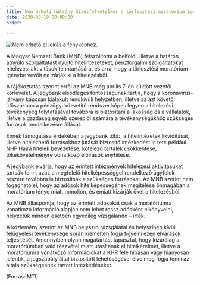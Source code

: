 ```yaml
---
title: Nem érheti hátrány hitelfelvételkor a törlesztési moratórium igénybe vevőit
date: 2020-08-19 00:08:00
order: 

---
```

![Nem érhető el leírás a fényképhez.](https://scontent-vie1-1.xx.fbcdn.net/v/t1.0-9/118785507_1030000560766115_772146670922646517_n.png?_nc_cat=101&_nc_sid=8024bb&_nc_ohc=1y1wEZyuc9UAX8Xa-4n&_nc_ht=scontent-vie1-1.xx&oh=89c42ca1d63d475e5dd0182c84819e26&oe=5F85B2A5)

A Magyar Nemzeti Bank (MNB) felszólította a belföldi, illetve a határon átnyúló szolgáltatást nyújtó hitelintézeteket, pénzforgalmi szolgáltatókat hitelezési aktivitásuk fenntartására, és arra, hogy a törlesztési moratórium igénybe vevőit ne zárják ki a hitelezésből.  
  
A tájékoztatás szerint erről az MNB még április 7-én küldött vezetői körlevelet. A jegybank elsődleges fontosságúnak tartja, hogy a koronavírus-járvány kapcsán kialakult rendkívüli helyzetben, illetve az azt követő időszakban a pénzügyi közvetítő rendszer képes legyen a hitelezési tevékenység folytatásával továbbra is biztosítani a lakosság és a vállalatok, illetve a gazdaság egyéb szereplői számára a tevékenységükhöz szükséges források rendelkezésre állását.  
  
Ennek támogatása érdekében a jegybank több, a hitelintézetek likviditását, illetve hitelezhető forrásokhoz jutását biztosító intézkedést is tett: például NHP Hajrá hitelek bevezetése, kötelező tartalék csökkentése, tőkekövetelményre vonatkozó előírások enyhítése.  
  
A jegybank elvárja, hogy az érintett intézmények hitelezési aktivitásukat tartsák fenn, azaz a megfelelő hitelképességgel rendelkező ügyfelek részére továbbra is biztosítsák a szükséges forrásokat. Az MNB szerint nem fogadható el, hogy az adósok hitelképességének megítélése önmagában a moratórium ténye miatt romoljon, és emiatt kizárják őket a hitelezésből.  
  
Az MNB álláspontja, hogy az érintett adósokat csak a moratóriumra vonatkozó információ alapján nem lehet rossz adósként elkönyvelni, helyzetük minden esetben egyedileg vizsgálandó – írták.  
  
A közlemény szerint az MNB helyszíni vizsgálatai és helyszínen kívüli felügyelési tevékenysége során kiemelten fogja figyelni ezen elvárások teljesítését. Amennyiben olyan magatartást tapasztal, hogy kizárólag a moratóriumban való részvétel miatt utasítanak el hitelkérelmet, illetve a moratóriumra vonatkozó információkat a KHR felé hibásan vagy hiányosan jelentik, a jogszabály által biztosított lehetőségével élve meg fogja tenni az általa szükségesnek tartott intézkedéseket.  
  
(Forrás: MTI)